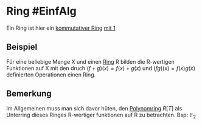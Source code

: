 # Ring #EinfAlg
Ein Ring ist hier ein [kommutativer Ring](kommutativer%20Ring.md) [mit 1](Ring%20mit%201.md)
## Beispiel
Für eine beliebige Menge X und einen [Ring](Einf.%20Alg/Definition/Ring.md) R bilden die R-wertigen Funktionen auf X mit den druch $(f+g)(x)=f(x)+g(x)$ und $(fg)(x)=f(x)g(x)$ definierten Operationen einen Ring.
## Bemerkung
Im Allgemeinen muss man sich davor hüten, den [Polynomring](Einf.%20Alg/Definition/Polynomring.md) $R[T]$ als Unterring dieses Ringes R-wertiger funktionen auf R zu betrachten. Bsp: $\mathbb{F}_2$